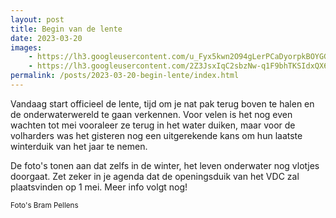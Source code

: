```yaml
---
layout: post
title: Begin van de lente
date: 2023-03-20
images:
    - https://lh3.googleusercontent.com/u_Fyx5kwn2O94gLerPCaDyorpkBOYGGWblO7d8QzWoIKl_mr8DgL53ElP_SGU3Pepn42St_DX5irb5i4kPhqqLmlAek6wZYp9JJ9cdmZTUNBBRnK3ZvC22FQgWLs8geHaJXRRyl5mOM
    - https://lh3.googleusercontent.com/2Z3JsxIqC2sbzNw-q1F9bhTKSIdxQX69MI2N1QKTHPLhBRdZB9fFOMRC21TbtxtAYUCEaNdfGrNCv4LJ-UJg3Hup6JAV0NcIl8ZF4sG-Cgx1wmQxYMfs5kDE7IvAiPxeIJ3rOdvNbrw
permalink: /posts/2023-03-20-begin-lente/index.html
---
```

Vandaag start officieel de lente, tijd om je nat pak terug boven te halen en de onderwaterwereld te gaan
verkennen. Voor velen is het nog even wachten tot mei vooraleer ze terug in het water duiken, maar voor de
volharders was het gisteren nog een uitgerekende kans om hun laatste winterduik van het jaar te nemen.

De foto's tonen aan dat zelfs in de winter, het leven onderwater nog vlotjes doorgaat. Zet zeker in je agenda
dat de openingsduik van het VDC zal plaatsvinden op 1 mei. Meer info volgt nog!

<small>Foto's Bram Pellens</small>